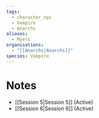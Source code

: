 ```yaml
---
tags:
  - character_npc
  - Vampire
  - Anarchs
aliases:
  - Myers
organisations:
  - "[[Anarchs|Anarchs]]"
species: Vampire
---
```



# Notes


- [[Session 5|Session 5]] (Active)
- [[Session 6|Session 6]] (Active)
